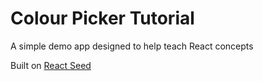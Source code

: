 # Colour Picker Tutorial

A simple demo app designed to help teach React concepts

Built on [React Seed](git@github.com:oliverturner/react-seed.git)
